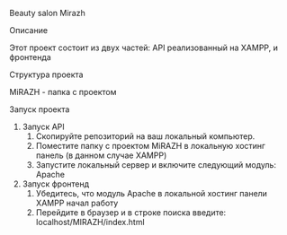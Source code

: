 Beauty salon Mirazh

Описание

Этот проект состоит из двух частей: API реализованный на XAMPP, и фронтенда

Структура проекта

MiRAZH - папка с проектом

Запуск проекта
1. Запуск API
   1. Скопируйте репозиторий на ваш локальный компьютер.
   2. Поместите папку с проектом MiRAZH в локальную хостинг панель (в данном случае XAMPP)
   3. Запустите локальный сервер и включите следующий модуль: Apache
2. Запуск фронтенд
   1. Убедитесь, что модуль Apache в локальной хостинг панели XAMPP начал работу
   2. Перейдите в браузер и в строке поиска введите: localhost/MIRAZH/index.html
 
